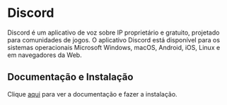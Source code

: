 # Discord

Discord é um aplicativo de voz sobre IP proprietário e gratuito, projetado para comunidades de jogos. O aplicativo Discord está disponível para os sistemas operacionais Microsoft Windows, macOS, Android, iOS, Linux e em navegadores da Web.

## Documentação e Instalação

Clique [aqui](https://discordapp.com) para ver a documentação e fazer a instalação.
